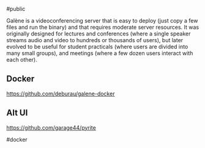 #public

Galène is a videoconferencing server that is easy to deploy (just copy a few files and run the binary) and that requires moderate server resources. It was originally designed for lectures and conferences (where a single speaker streams audio and video to hundreds or thousands of users), but later evolved to be useful for student practicals (where users are divided into many small groups), and meetings (where a few dozen users interact with each other).

## Docker

https://github.com/deburau/galene-docker

## Alt UI

https://github.com/garage44/pyrite

<!-- Keywords -->
#docker
<!-- /Keywords -->
